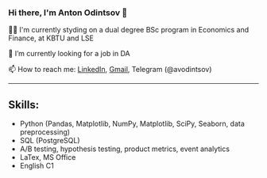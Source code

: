 ### Hi there, I'm Anton Odintsov 👋

👨‍🎓 I'm currently styding on a dual degree BSc program in Economics and Finance, at KBTU and LSE

🔭 I’m currently looking for a job in DA

📫 How to reach me: [LinkedIn](https://www.linkedin.com/in/anton-odintsov-567b50229/), [Gmail](OdinAnVic@gmail.com), Telegram (@avodintsov)

---

## Skills:
- Python (Pandas, Matplotlib, NumPy, Matplotlib, SciPy, Seaborn, data preprocessing)
- SQL (PostgreSQL)
- A/B testing, hypothesis testing, product metrics, event analytics
- LaTex, MS Office
- English C1

<!--
**avodintsov/avodintsov** is a ✨ _special_ ✨ repository because its `README.md` (this file) appears on your GitHub profile.

Here are some ideas to get you started:

- 🔭 I’m currently working on ...
- 🌱 I’m currently learning ...
- 👯 I’m looking to collaborate on ...
- 🤔 I’m looking for help with ...
- 💬 Ask me about ...
- 📫 How to reach me: ...
- 😄 Pronouns: ...
- ⚡ Fun fact: ...
-->
